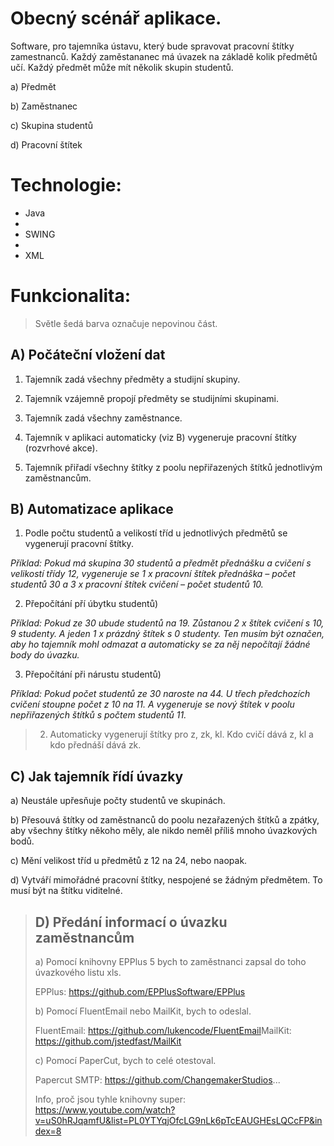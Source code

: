 # Obecný scénář aplikace.

Software, pro tajemníka ústavu, který bude spravovat pracovní štítky zamestnanců. Každý zaměstananec má úvazek na základě kolik předmětů učí. Každý předmět může mít několik skupin studentů. 


a) Předmět

b) Zaměstnanec

c) Skupina studentů

d) Pracovní štítek

# Technologie:

* Java
* 
* SWING
* 
* XML

# Funkcionalita:


>Světle šedá barva označuje nepovinou část.

## A) Počáteční vložení dat

1. Tajemník zadá všechny předměty a studijní skupiny.

2. Tajemník vzájemně propojí předměty se studijními skupinami.

3. Tajemník zadá všechny zaměstnance.

4. Tajemník v aplikaci automaticky (viz B) vygeneruje pracovní štítky (rozvrhové akce).

5. Tajemník přiřadí všechny štítky z poolu nepřiřazených štítků jednotlivým zaměstnancům.

## B) Automatizace aplikace

1. Podle počtu studentů a velikostí tříd u jednotlivých předmětů se vygenerují pracovní štítky. 

*Příklad: Pokud má skupina 30 studentů a předmět přednášku a cvičení s velikostí třídy 12, vygeneruje se 1 x pracovní štítek přednáška – počet studentů 30 a 3 x pracovní štítek cvičení – počet studentů 10.*

2. Přepočítání pří úbytku studentů)

*Příklad: Pokud ze 30 ubude studentů na 19. Zůstanou 2 x štítek cvičení s 10, 9 studenty. A jeden 1 x prázdný štítek s 0 studenty. Ten musím být označen, aby ho tajemník mohl odmazat a automaticky se za něj nepočítají žádné body do úvazku.*

3. Přepočítání při nárustu studentů)

*Příklad: Pokud počet studentů ze 30 naroste na 44. U třech předchozích cvičení stoupne počet z 10 na 11. A vygeneruje se nový štítek v poolu nepřiřazených štítků s počtem studentů 11.*


>2. Automaticky vygenerují štítky pro z, zk, kl. Kdo cvičí dává z, kl a kdo přednáší dává zk.


## C) Jak tajemník řídí úvazky

a) Neustále upřesňuje počty studentů ve skupinách.

b) Přesouvá štítky od zaměstnanců do poolu nezařazených štítků a zpátky, aby všechny štítky někoho měly, ale nikdo neměl příliš mnoho úvazkových bodů.

c) Mění velikost tříd u předmětů z 12 na 24, nebo naopak.

d) Vytváří mimořádné pracovní štítky, nespojené se žádným předmětem. To musí být na štítku viditelné.



> ## D) Předání informací o úvazku zaměstnancům
>
>a) Pomocí knihovny EPPlus 5 bych to zaměstnanci zapsal do toho úvazkového listu xls.
>
>EPPlus: https://github.com/EPPlusSoftware/EPPlus
>
>b) Pomocí FluentEmail nebo MailKit, bych to odeslal.
>
>FluentEmail: https://github.com/lukencode/FluentEmail​ 
>MailKit: https://github.com/jstedfast/MailKit
>
>c) Pomocí PaperCut, bych to celé otestoval.
>
>Papercut SMTP: https://github.com/ChangemakerStudios...
>
>Info, proč jsou tyhle knihovny super: https://www.youtube.com/watch?v=uS0hRJqamfU&list=PL0YTYqjOfcLG9nLk6pTcEAUGHEsLQCcFP&index=8
